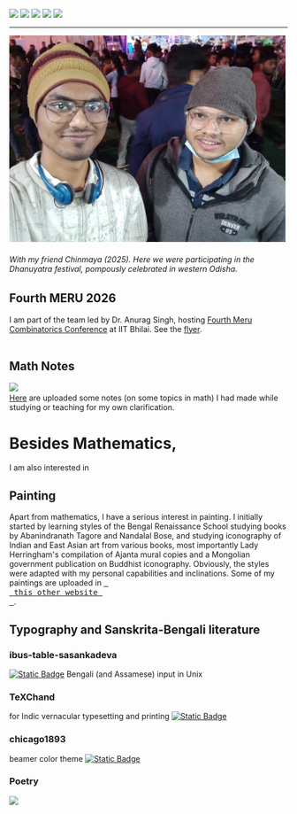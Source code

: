 [![](https://img.shields.io/badge/Home-red?style=for-the-badge)](https://anamitro.github.io/)
[![](https://img.shields.io/badge/Research-red?style=for-the-badge)](https://anamitro.github.io/research.html)
[![](https://img.shields.io/badge/Talks-red?style=for-the-badge)](https://anamitro.github.io/talks.html)
[![](https://img.shields.io/badge/Teaching-red?style=for-the-badge)](https://anamitro.github.io/teaching.html)
[![](https://img.shields.io/badge/Other_stuff-yellow?style=for-the-badge)](https://anamitro.github.io/hobbies.html)

_____
<img src="pictures/dhanuyatra.jpg" alt="drawing" width="500"/>

###### With my friend Chinmaya (2025). Here we were participating in the Dhanuyatra festival, pompously celebrated in western Odisha.

## Fourth MERU 2026
I am part of the team led by Dr. Anurag Singh, hosting <a href="https://events.iitbhilai.ac.in/meru2026">Fourth Meru Combinatorics Conference</a> at IIT Bhilai. See the <a href="https://anamitro.github.io/files/conf/meru26/flyer.pdf">flyer</a>.<br><br>

## Math Notes
[![](https://img.shields.io/badge/Math_Notes-blue?style=for-the-badge)](https://anamitro.github.io/notes)<br>[Here](https://anamitro.github.io/notes) are uploaded some notes (on some topics in math) I had made while studying or teaching for my own clarification.


# Besides Mathematics,
I am also interested in

## Painting

Apart from mathematics, I have a serious interest in painting. I initially started by learning styles of the Bengal Renaissance School studying books by Abanindranath Tagore and Nandalal Bose, and studying iconography of Indian and East Asian art from various books, most importantly Lady Herringham's compilation of Ajanta mural copies and a Mongolian government publication on Buddhist iconography. Obviously, the styles were adapted with my personal capabilities and inclinations. Some of my paintings are uploaded in [<kbd> <br> this other website <br> </kbd>](https://sites.google.com/view/ani-paint).

## Typography and Sanskrita-Bengali literature

### ibus-table-sasankadeva
[![Static Badge](https://img.shields.io/badge/sasankadeva-%234285F4?&color=%234285F4)](https://anamitro.github.io/ibus-table-sasankadeva) Bengali (and Assamese) input in Unix

### TeXChand
for Indic vernacular typesetting and printing [![Static Badge](https://img.shields.io/badge/TeXচাঁদ-%234285F4?&color=%234285F4)](https://sites.google.com/view/texchand)

### chicago1893
beamer color theme [![Static Badge](https://img.shields.io/badge/repository-%234285F4?&color=%234285F4)](https://anamitro.github.io/beamercolortheme-chicago1893)

### Poetry
[![](https://img.shields.io/badge/Scribbles-red?style=for-the-badge)](https://anamitro.github.io/writing)
